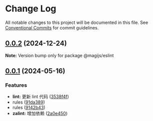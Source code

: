 # Change Log

All notable changes to this project will be documented in this file.
See [Conventional Commits](https://conventionalcommits.org) for commit guidelines.

## [0.0.2](https://github.com/ZhongAnTech/magijs/compare/v0.0.1...v0.0.2) (2024-12-24)

**Note:** Version bump only for package @magijs/eslint

## [0.0.1](https://github.com/stbui/magijs/compare/v0.0.1-alpha.48...v0.0.1) (2024-05-16)

### Features

- **lint:** 更新 lint 代码 ([3538f4f](https://github.com/stbui/magijs/commit/3538f4fd1f2083c72222971939a036279421d933))
- rules ([91da389](https://github.com/stbui/magijs/commit/91da389e43c4f94e18a2e79d03e16fc8d189b608))
- rules ([9142b43](https://github.com/stbui/magijs/commit/9142b4396a319387199873acdeabd7ac98e1c887))
- **zalint:** 增加依赖 ([2a0e450](https://github.com/stbui/magijs/commit/2a0e450bfd1d5953a5e2e8fbf1065ff1b221cb72))

